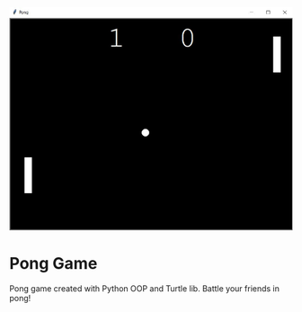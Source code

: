 ![Pong Game](pong.jpg "Pong Game")
# Pong Game
Pong game created with Python OOP and Turtle lib. Battle your friends in pong!
